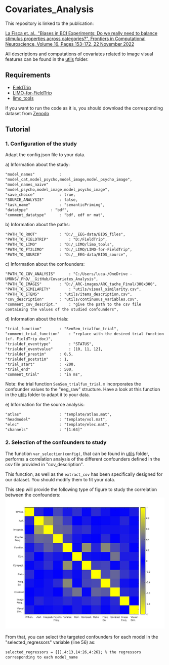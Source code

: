 # Covariates_Analysis

This repository is linked to the publication: 

[La Fisca et. al., "Biases in BCI Experiments: Do we really need to balance stimulus properties across categories?", Frontiers in Computational Neuroscience, Volume 16, Pages 153-172, 22 November 2022](https://www.frontiersin.org/articles/10.3389/fncom.2022.900571/full)

All descriptions and computations of covariates related to image visual features can be found in the [utils](https://github.com/numediart/Covariates_Analysis/blob/main/utils/Readme.md) folder.

## Requirements
- [FieldTrip](https://github.com/fieldtrip/fieldtrip.git)
- [LIMO-for-FieldTrip](https://github.com/LucaLaFisca/LIMO-for-FieldTrip.git)
- [limo_tools](https://github.com/LIMO-EEG-Toolbox/limo_tools.git)

If you want to run the code as it is, you should download the corresponding dataset from [Zenodo](https://zenodo.org/records/7298746#.Y2kKIXbMK3A)

## Tutorial
### 1. Configuration of the study
Adapt the config.json file to your data.

a) Information about the study:
```
"model_names"		 	: "model_cat,model_psycho,model_image,model_psycho_image",
"model_names_naive" 		: "model_psycho,model_image,model_psycho_image",
"save_choice" 			: true,
"SOURCE_ANALYSIS" 		: false,
"task_name" 			: "semanticPriming",
"datatype"			: "bdf",
"comment_datatype"		: "bdf, edf or mat",
```

b) Information about the paths:
```
"PATH_TO_ROOT" 			: "D:/__EEG-data/BIDS_files",
"PATH_TO_FIELDTRIP" 		: "D:/FieldTrip",
"PATH_TO_LIMO" 			: "D:/_LIMO/limo_tools",	
"PATH_TO_FT2LIMO" 		: "D:/_LIMO/LIMO-for-FieldTrip",
"PATH_TO_SOURCE" 		: "D:/__EEG-data/BIDS_source",
```

c) Information about the confounders:
```
"PATH_TO_COV_ANALYSIS" 		: "C:/Users/luca-/OneDrive - UMONS/_PhD/__GitHub/Covariates_Analysis",
"PATH_TO_IMAGES" 		: "D:/_ARC-images/ARC_tache_Final/300x300",
"PATH_TO_SIMILARITY" 		: "utils/visual_similarity.csv",
"PATH_TO_ITEMS" 		: "utils/items_description.csv",
"cov_description" 		: "utils/continuous_variables.csv",
"comment_cov_descript." 	: "give the path to the csv file containing the values of the studied confounders",	
```

d) Information about the trials:
```
"trial_function" 		: "SenSem_trialfun_trial",
"comment_trial_function"	: "replace with the desired trial function (cf. FieldTrip doc)",
"trialdef_eventtype"		: "STATUS",
"trialdef_eventvalue" 		: [10, 11, 12],
"trialdef_prestim"		: 0.5,
"trialdef_poststim"		: 1,
"trial_start" 			: -200,
"trial_end" 			: 500,
"comment_trial" 		: "in ms",
```
Note: the trial function ```SenSem_trialfun_trial.m``` incorporates the confounder values to the "eeg_raw" structure. Have a look at this function in the [utils](https://github.com/numediart/Covariates_Analysis/blob/main/utils/) folder to adapt it to your data.

e) Information for the source analysis:
```
"atlas"					: "template/atlas.mat",
"headmodel"				: "template/vol.mat",
"elec"					: "template/elec.mat",
"channels"				: "[1:64]"
```

### 2. Selection of the confounders to study
The function ```var_selection(config)```, that can be found in [utils](https://github.com/numediart/Covariates_Analysis/blob/main/utils/) folder, performs a correlation analysis of the different confounders defined in the csv file provided in "cov_description".

This function, as well as the ```extract_cov``` has been specifically designed for our dataset. You should modify them to fit your data.

This step will provide the following type of figure to study the correlation between the confounders:
![Figure Description](images/confounder_correlation.jpg)

From that, you can select the targeted confounders for each model in the "selected_regressors" variable (line 56) as:
```
selected_regressors = {[],4:13,14:26,4:26}; % the regressors corresponding to each model_name
```

